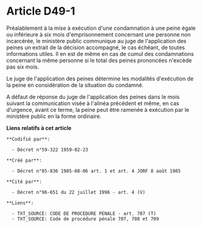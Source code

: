 # Article D49-1

Préalablement à la mise à exécution d'une condamnation à une peine égale ou inférieure à six mois d'emprisonnement concernant
une personne non incarcérée, le ministère public communique au juge de l'application des peines un extrait de la décision
accompagné, le cas échéant, de toutes informations utiles. Il en est de même en cas de cumul des condamnations concernant la
même personne si le total des peines prononcées n'excède pas six mois.

Le juge de l'application des peines détermine les modalités d'exécution de la peine en considération de la situation du
condamné.

A défaut de réponse du juge de l'application des peines dans le mois suivant la communication visée à l'alinéa précédent et
même, en cas d'urgence, avant ce terme, la peine peut être ramenée à exécution par le ministère public en la forme ordinaire.

**Liens relatifs à cet article**

	**Codifié par**:

	  - Décret n°59-322 1959-02-23

	**Créé par**:

	  - Décret n°85-836 1985-08-06 art. 1 et art. 4 JORF 8 août 1985

	**Cité par**:

	  - Décret n°96-651 du 22 juillet 1996 - art. 4 (V)

	**Liens**:

	  - TXT_SOURCE: CODE DE PROCEDURE PENALE - art. 707 (T)
	  - TXT_SOURCE: Code de procédure pénale 707, 708 et 709
